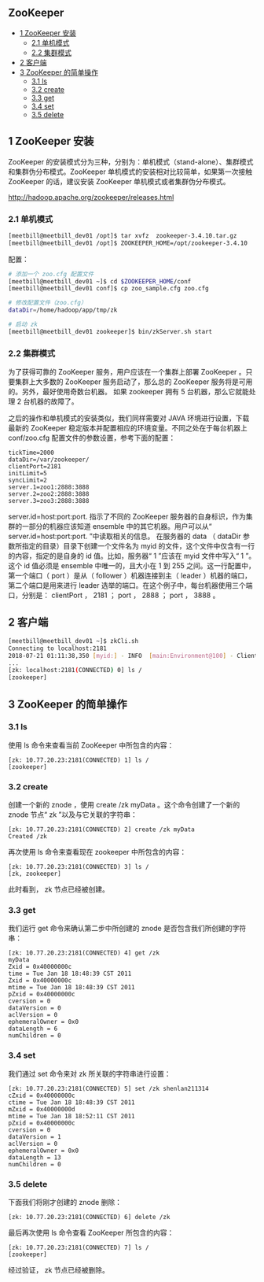 ## ZooKeeper
<!-- vim-markdown-toc GFM -->

* [1 ZooKeeper 安装](#1-zookeeper-安装)
    * [2.1 单机模式](#21-单机模式)
    * [2.2 集群模式](#22-集群模式)
* [2 客户端](#2-客户端)
* [3 ZooKeeper 的简单操作](#3-zookeeper-的简单操作)
    * [3.1 ls](#31-ls)
    * [3.2 create](#32-create)
    * [3.3 get](#33-get)
    * [3.4 set](#34-set)
    * [3.5 delete](#35-delete)

<!-- vim-markdown-toc -->

## 1 ZooKeeper 安装
ZooKeeper 的安装模式分为三种，分别为：单机模式（stand-alone）、集群模式和集群伪分布模式。ZooKeeper 单机模式的安装相对比较简单，如果第一次接触 ZooKeeper 的话，建议安装 ZooKeeper 单机模式或者集群伪分布模式。

http://hadoop.apache.org/zookeeper/releases.html
### 2.1 单机模式

```bash
[meetbill@meetbill_dev01 /opt]$ tar xvfz  zookeeper-3.4.10.tar.gz
[meetbill@meetbill_dev01 /opt]$ ZOOKEEPER_HOME=/opt/zookeeper-3.4.10
```
配置：

```bash
# 添加一个 zoo.cfg 配置文件
[meetbill@meetbill_dev01 ~]$ cd $ZOOKEEPER_HOME/conf
[meetbill@meetbill_dev01 conf]$ cp zoo_sample.cfg zoo.cfg

# 修改配置文件（zoo.cfg）
dataDir=/home/hadoop/app/tmp/zk

# 启动 zk
[meetbill@meetbill_dev01 zookeeper]$ bin/zkServer.sh start
```
### 2.2 集群模式

为了获得可靠的 ZooKeeper 服务，用户应该在一个集群上部署 ZooKeeper 。只要集群上大多数的 ZooKeeper 服务启动了，那么总的 ZooKeeper 服务将是可用的。另外，最好使用奇数台机器。 如果 zookeeper 拥有 5 台机器，那么它就能处理 2 台机器的故障了。

之后的操作和单机模式的安装类似，我们同样需要对 JAVA 环境进行设置，下载最新的 ZooKeeper 稳定版本并配置相应的环境变量。不同之处在于每台机器上 conf/zoo.cfg 配置文件的参数设置，参考下面的配置：

```
tickTime=2000
dataDir=/var/zookeeper/
clientPort=2181
initLimit=5
syncLimit=2
server.1=zoo1:2888:3888
server.2=zoo2:2888:3888
server.3=zoo3:2888:3888
```

server.id=host:port:port. 指示了不同的 ZooKeeper 服务器的自身标识，作为集群的一部分的机器应该知道 ensemble 中的其它机器。用户可以从“ server.id=host:port:port. ”中读取相关的信息。 在服务器的 data （ dataDir 参数所指定的目录）目录下创建一个文件名为 myid 的文件，这个文件中仅含有一行的内容，指定的是自身的 id 值。比如，服务器“ 1 ”应该在 myid 文件中写入“ 1 ”。这个 id 值必须是 ensemble 中唯一的，且大小在 1 到 255 之间。这一行配置中，第一个端口（ port ）是从（ follower ）机器连接到主（ leader ）机器的端口，第二个端口是用来进行 leader 选举的端口。在这个例子中，每台机器使用三个端口，分别是： clientPort ， 2181 ； port ， 2888 ； port ， 3888 。

## 2 客户端
```bash
[meetbill@meetbill_dev01 ~]$ zkCli.sh
Connecting to localhost:2181
2018-07-21 01:11:38,350 [myid:] - INFO  [main:Environment@100] - Client
...
[zk: localhost:2181(CONNECTED) 0] ls /
[zookeeper]
```

## 3 ZooKeeper 的简单操作

### 3.1 ls
使用 ls 命令来查看当前 ZooKeeper 中所包含的内容：
```
[zk: 10.77.20.23:2181(CONNECTED) 1] ls /
[zookeeper]
```
### 3.2 create
创建一个新的 znode ，使用 create /zk myData 。这个命令创建了一个新的 znode 节点“ zk ”以及与它关联的字符串：
```
[zk: 10.77.20.23:2181(CONNECTED) 2] create /zk myData
Created /zk
```

再次使用 ls 命令来查看现在 zookeeper 中所包含的内容：
```
[zk: 10.77.20.23:2181(CONNECTED) 3] ls /
[zk, zookeeper]
```

此时看到， zk 节点已经被创建。

### 3.3 get 
我们运行 get 命令来确认第二步中所创建的 znode 是否包含我们所创建的字符串：
```
[zk: 10.77.20.23:2181(CONNECTED) 4] get /zk
myData
Zxid = 0x40000000c
time = Tue Jan 18 18:48:39 CST 2011
Zxid = 0x40000000c
mtime = Tue Jan 18 18:48:39 CST 2011
pZxid = 0x40000000c
cversion = 0
dataVersion = 0
aclVersion = 0
ephemeralOwner = 0x0
dataLength = 6
numChildren = 0
```

### 3.4 set 
我们通过 set 命令来对 zk 所关联的字符串进行设置：
```
[zk: 10.77.20.23:2181(CONNECTED) 5] set /zk shenlan211314
cZxid = 0x40000000c
ctime = Tue Jan 18 18:48:39 CST 2011
mZxid = 0x40000000d
mtime = Tue Jan 18 18:52:11 CST 2011
pZxid = 0x40000000c
cversion = 0
dataVersion = 1
aclVersion = 0
ephemeralOwner = 0x0
dataLength = 13
numChildren = 0
```

### 3.5 delete
下面我们将刚才创建的 znode 删除：
```
[zk: 10.77.20.23:2181(CONNECTED) 6] delete /zk
```

最后再次使用 ls 命令查看 ZooKeeper 所包含的内容：
```
[zk: 10.77.20.23:2181(CONNECTED) 7] ls /
[zookeeper]
```

经过验证， zk 节点已经被删除。
